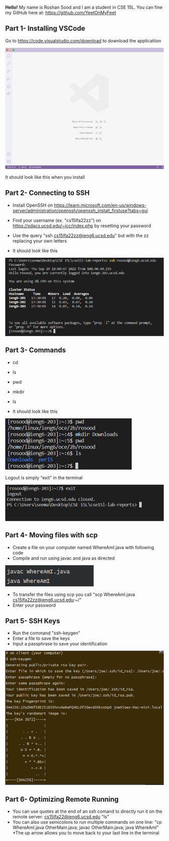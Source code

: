 **Hello!** 
 My name is Roshan Sood and I am a student
 in CSE 15L.
 You can fine my GitHub here at: https://github.com/YeetOnMyFeet

 ## Part 1- Installing VSCode

Go to  https://code.visualstudio.com/download
to download the applicatiion


![Image](vscode.png)

It should look like this when you install

## Part 2- Connecting to SSH

* Install OpenSSH on https://learn.microsoft.com/en-us/windows-server/administration/openssh/openssh_install_firstuse?tabs=gui

* Find your username (ex. "cs15lfa22zz") on https://sdacs.ucsd.edu/~icc/index.php by resetting your password

* Use the query "ssh cs15lfa22zz@ieng6.ucsd.edu" but 
with the zz replacing your own letters

* It should look like this

![Image](ssh.png)

## Part 3- Commands

* cd
* ls
* pwd
* mkdir
* ls <directory>

* It should look like this

![Image](directory.png)


Logout is simply "exit" in the terminal

![Image](exit.png)

## Part 4- Moving files with scp

* Create a file on your computer named WhereAmI.java with
following code
* Compile and run using javac and java as directed

![Image](javac.png)
* To transfer the files using scp you call 
"scp WhereAmI.java cs15lfa22zz@ieng6.ucsd.edu:~/"
* Enter your password

## Part 5- SSH Keys
* Run the command "ssh-keygen"
* Enter a file to save the keys
* Input a passphrase to save your identification

![Image](image2.png)

## Part 6- Optimizing Remote Running
* You can use quotes at the end of an ssh comand 
to directly run it on the remote server: cs15lfa22@ieng6.ucsd.edu "ls"
* You can also use semicolons to run multiple commands on one line: "cp WhereAmI.java OtherMain.java; javac OtherMain.java; java WhereAmI"
*The up arrow allows you to move back to your last line in the terminal







